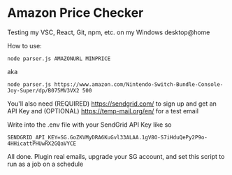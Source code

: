 # Amazon Price Checker
Testing my VSC, React, Git, npm, etc. on my Windows desktop@home

How to use:

    node parser.js AMAZONURL MINPRICE

aka

    node parser.js https://www.amazon.com/Nintendo-Switch-Bundle-Console-Joy-Super/dp/B075MV3VX2 500
    
You'll also need (REQUIRED) https://sendgrid.com/ to sign up and get an API Key and (OPTIONAL) https://temp-mail.org/en/ for a test email

Write into the .env file with your SendGrid API Key like so

    SENDGRID_API_KEY=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
    
All done. Plugin real emails, upgrade your SG account, and set this script to run as a job on a schedule
